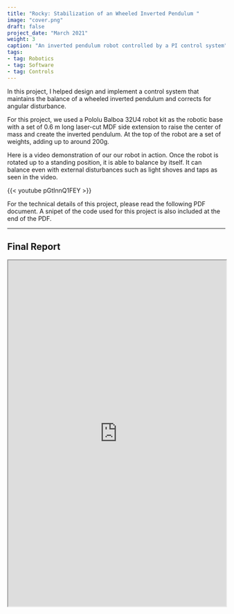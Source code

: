```yaml
---
title: "Rocky: Stabilization of an Wheeled Inverted Pendulum "
image: "cover.png"
draft: false
project_date: "March 2021"
weight: 3
caption: "An inverted pendulum robot controlled by a PI control system"
tags:
- tag: Robotics
- tag: Software
- tag: Controls
---
```


In this project, I helped design and implement a control system that maintains the balance of a wheeled inverted pendulum and corrects for angular disturbance.

For this project, we used a Pololu Balboa 32U4 robot kit as the robotic base with a set of 0.6 m long laser-cut MDF side extension to raise the center of mass and create the inverted pendulum. At the top of the robot are a set of weights, adding up to around 200g.

Here is a video demonstration of our our robot in action. Once the robot is rotated up to a standing position, it is able to balance by itself. It can balance even with external disturbances such as light shoves and taps as seen in the video. 

{{< youtube pGtInnQ1FEY >}}

For the technical details of this project, please read the following PDF document. A snipet of the code used for this project is also included at the end of the PDF.

---
## Final Report
<iframe src="https://drive.google.com/file/d/1cSPRIj65SJzSbj1q6CfiKfGYMo6t-ASF/preview" width="100%" height="800" allow="autoplay"></iframe>